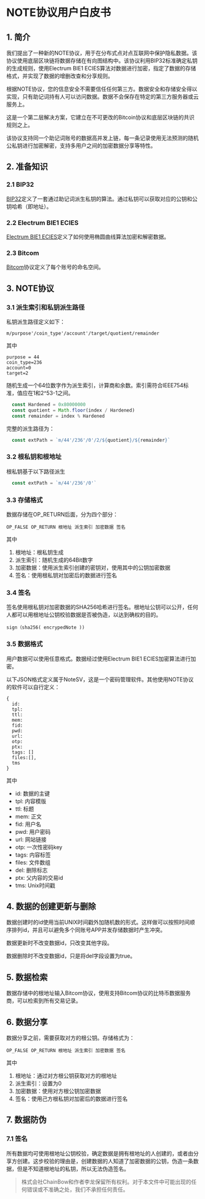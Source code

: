# NOTE协议用户白皮书

## 1. 简介

我们提出了一种新的NOTE协议，用于在分布式点对点互联网中保护隐私数据。该协议使用底层区块链将数据存储在有向图结构中。该协议利用BIP32标准确定私钥的生成规则，使用Electrum BIE1 ECIES算法对数据进行加密，指定了数据的存储格式，并实现了数据的增删改查和分享规则。

根据NOTE协议，您的信息安全不需要信任任何第三方。数据安全和存储安全得以实现，只有助记词持有人可以访问数据。数据不会保存在特定的第三方服务器或云服务上。

这是一个第二层解决方案，它建立在不可更改的Bitcoin协议和底层区块链的共识规则之上。

该协议支持同一个助记词账号的数据高并发上链，每一条记录使用无法预测的随机公私钥进行加密解密，支持多用户之间的加密数据分享等特性。

## 2. 准备知识
### 2.1 BIP32

[BIP32](https://github.com/bitcoin/bips/blob/master/bip-0032.mediawiki)定义了一套通过助记词派生私钥的算法。通过私钥可以获取对应的公钥和公钥哈希（即地址）。

### 2.2 Electrum BIE1 ECIES

[Electrum BIE1 ECIES](https://github.com/benw46/BIE1)定义了如何使用椭圆曲线算法加密和解密数据。

### 2.3 Bitcom

[Bitcom](https://bitcom.planaria.network/#/?id=bitcom)协议定义了每个账号的命名空间。

## 3. NOTE协议
### 3.1 派生索引和私钥派生路径

私钥派生路径定义如下：


```plain
m/purpose'/coin_type'/account'/target/quotient/remainder
```
其中

```plain
purpose = 44
coin_type=236
account=0
target=2
```
随机生成一个64位数字作为派生索引，计算商和余数。索引需符合IEEE754标准，值应在1和2^53-1之间。

```javascript
  const Hardened = 0x80000000
  const quotient = Math.floor(index / Hardened)
  const remainder = index % Hardened
```
完整的派生路径为：

```javascript
  const extPath = `m/44'/236'/0'/2/${quotient}/${remainder}`
```
### 3.2 根私钥和根地址

根私钥基于以下路径派生

```javascript
  const extPath = `m/44'/236'/0'`
```
### 3.3 存储格式

数据存储在OP_RETURN后面，分为四个部分：


```plain
OP_FALSE OP_RETURN 根地址 派生索引 加密数据 签名
```
其中

1. 根地址：根私钥生成
2. 派生索引：随机生成的64Bit数字
3. 加密数据：使用派生索引创建的密钥对，使用其中的公钥加密数据
4. 签名：使用根私钥对加密后的数据进行签名
   
### 3.4 签名

签名使用根私钥对加密数据的SHA256哈希进行签名。根地址公钥可以公开，任何人都可以用根地址公钥校验数据是否被伪造，以达到确权的目的。

```plain
sign（sha256( encrypedNote ))
```
### 3.5 数据格式

用户数据可以使用任意格式。数据经过使用Electrum BIE1 ECIES加密算法进行加密。

以下JSON格式定义属于NoteSV，这是一个密码管理软件。其他使用NOTE协议的软件可以自行定义：

```plain
{
  id:
  tpl:
  ttl:
  mem:
  fid:
  pwd:
  url:
  otp:
  ptx:
  tags: []
  files:[],
  tms
}
```
其中

* id: 数据的主键
* tpl: 内容模版
* ttl: 标题
* mem: 正文
* fid: 用户名
* pwd: 用户密码
* url: 网站链接
* otp: 一次性密码key
* tags: 内容标签
* files: 文件数组
* del: 删除标志
* ptx: 父内容的交易id
* tms: Unix时间戳

## 4. 数据的创建更新与删除

数据创建时的id使用当前UNIX时间戳外加随机数的形式。这样做可以按照时间顺序排列id，并且可以避免多个同账号APP并发存储数据时产生冲突。

数据更新时不改变数据id，只改变其他字段。

数据删除时不改变数据id，只是将del字段设置为true。


## 5. 数据检索

数据存储中的根地址输入Bitcom协议，使用支持Bitcom协议的比特币数据服务商，可以检索到所有交易记录。


## 6. 数据分享

数据分享之前，需要获取对方的根公钥。存储格式为：


```plain
OP_FALSE OP_RETURN 根地址 派生索引 加密数据 签名
```
其中

1. 根地址：通过对方根公钥获取对方的根地址
2. 派生索引：设置为0
3. 加密数据：使用对方根公钥加密数据
4. 签名：使用己方根私钥对加密后的数据进行签名

## 7. 数据防伪
### 7.1 签名

所有数据均可使用根地址公钥校验，确定数据是拥有根地址的人创建的，或者由分享方创建。这步校验的理由是，创建数据的人知道了加密数据的公钥，伪造一条数据，但是不知道根地址的私钥，所以无法伪造签名。


>株式会社ChainBow和作者李龙保留所有权利。对于本文件中可能出现的任何错误或不准确之处，我们不承担任何责任。

